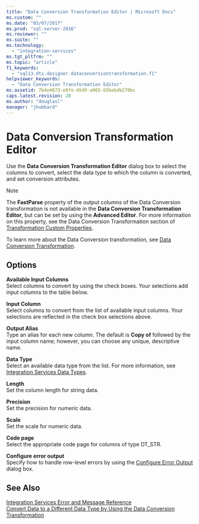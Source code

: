 ```yaml
---
title: "Data Conversion Transformation Editor | Microsoft Docs"
ms.custom: ""
ms.date: "03/07/2017"
ms.prod: "sql-server-2016"
ms.reviewer: ""
ms.suite: ""
ms.technology: 
  - "integration-services"
ms.tgt_pltfrm: ""
ms.topic: "article"
f1_keywords: 
  - "sql13.dts.designer.dataconversiontransformation.f1"
helpviewer_keywords: 
  - "Data Conversion Transformation Editor"
ms.assetid: 7b4e4873-e8fe-4549-a965-65bebdb270bc
caps.latest.revision: 28
ms.author: "douglasl"
manager: "jhubbard"
---
```

# Data Conversion Transformation Editor
  Use the **Data Conversion Transformation Editor** dialog box to select the columns to convert, select the data type to which the column is converted, and set conversion attributes.  
  
> [!NOTE]  
>  The **FastParse** property of the output columns of the Data Conversion transformation is not available in the **Data Conversion Transformation Editor**, but can be set by using the **Advanced Editor**. For more information on this property, see the Data Conversion Transformation section of [Transformation Custom Properties](../../../integration-services/data-flow/transformations/transformation-custom-properties.md).  
  
 To learn more about the Data Conversion transformation, see [Data Conversion Transformation](../../../integration-services/data-flow/transformations/data-conversion-transformation.md).  
  
## Options  
 **Available Input Columns**  
 Select columns to convert by using the check boxes. Your selections add input columns to the table below.  
  
 **Input Column**  
 Select columns to convert from the list of available input columns. Your selections are reflected in the check box selections above.  
  
 **Output Alias**  
 Type an alias for each new column. The default is **Copy of** followed by the input column name; however, you can choose any unique, descriptive name.  
  
 **Data Type**  
 Select an available data type from the list. For more information, see [Integration Services Data Types](../../../integration-services/data-flow/integration-services-data-types.md).  
  
 **Length**  
 Set the column length for string data.  
  
 **Precision**  
 Set the precision for numeric data.  
  
 **Scale**  
 Set the scale for numeric data.  
  
 **Code page**  
 Select the appropriate code page for columns of type DT_STR.  
  
 **Configure error output**  
 Specify how to handle row-level errors by using the [Configure Error Output](http://msdn.microsoft.com/library/5f8da390-fab5-44f8-b268-d8fa313ce4b9) dialog box.  
  
## See Also  
 [Integration Services Error and Message Reference](../../../integration-services/integration-services-error-and-message-reference.md)   
 [Convert Data to a Different Data Type by Using the Data Conversion Transformation](../../../integration-services/data-flow/transformations/convert-data-type-by-using-data-conversion-transformation.md)  
  
  